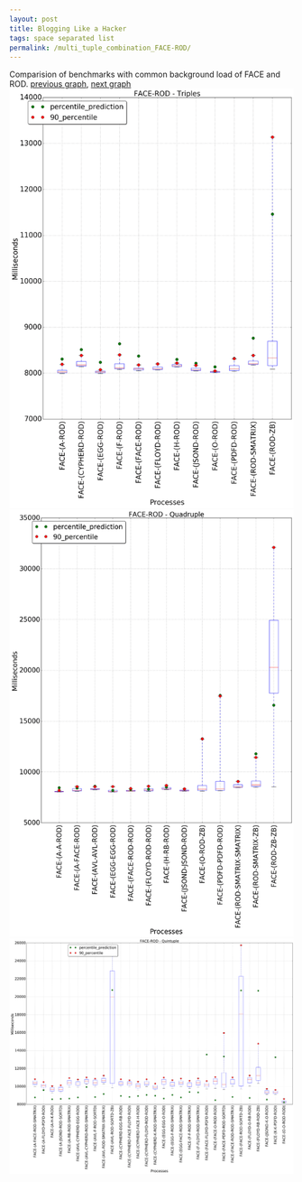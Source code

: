 ```yaml
---
layout: post
title: Blogging Like a Hacker
tags: space separated list
permalink: /multi_tuple_combination_FACE-ROD/
---
```


Comparision of benchmarks with common background load of FACE and ROD.
[previous graph](./multi_tuple_combination_FACE-RB/), [next graph](./multi_tuple_combination_FACE-SMATRIX/)
<img src="./images/triple/FACE/FACE-ROD_box.png" alt="graph figure"><img src="./images/quadruple/FACE/FACE-ROD_box.png" alt="graph figure"><img src="./images/quintuple/FACE/FACE-ROD_box.png" alt="graph figure">